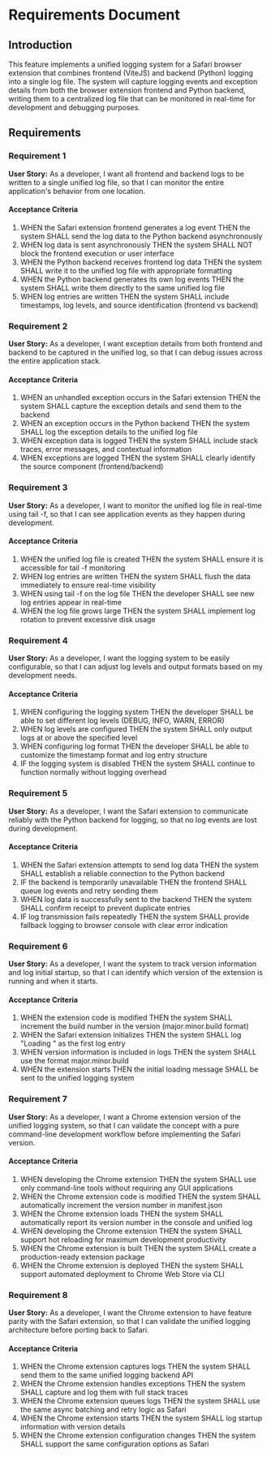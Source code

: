 # Requirements Document

## Introduction

This feature implements a unified logging system for a Safari browser extension that combines frontend (ViteJS) and backend (Python) logging into a single log file. The system will capture logging events and exception details from both the browser extension frontend and Python backend, writing them to a centralized log file that can be monitored in real-time for development and debugging purposes.

## Requirements

### Requirement 1

**User Story:** As a developer, I want all frontend and backend logs to be written to a single unified log file, so that I can monitor the entire application's behavior from one location.

#### Acceptance Criteria

1. WHEN the Safari extension frontend generates a log event THEN the system SHALL send the log data to the Python backend asynchronously
2. WHEN log data is sent asynchronously THEN the system SHALL NOT block the frontend execution or user interface
3. WHEN the Python backend receives frontend log data THEN the system SHALL write it to the unified log file with appropriate formatting
4. WHEN the Python backend generates its own log events THEN the system SHALL write them directly to the same unified log file
5. WHEN log entries are written THEN the system SHALL include timestamps, log levels, and source identification (frontend vs backend)

### Requirement 2

**User Story:** As a developer, I want exception details from both frontend and backend to be captured in the unified log, so that I can debug issues across the entire application stack.

#### Acceptance Criteria

1. WHEN an unhandled exception occurs in the Safari extension THEN the system SHALL capture the exception details and send them to the backend
2. WHEN an exception occurs in the Python backend THEN the system SHALL log the exception details to the unified log file
3. WHEN exception data is logged THEN the system SHALL include stack traces, error messages, and contextual information
4. WHEN exceptions are logged THEN the system SHALL clearly identify the source component (frontend/backend)

### Requirement 3

**User Story:** As a developer, I want to monitor the unified log file in real-time using tail -f, so that I can see application events as they happen during development.

#### Acceptance Criteria

1. WHEN the unified log file is created THEN the system SHALL ensure it is accessible for tail -f monitoring
2. WHEN log entries are written THEN the system SHALL flush the data immediately to ensure real-time visibility
3. WHEN using tail -f on the log file THEN the developer SHALL see new log entries appear in real-time
4. WHEN the log file grows large THEN the system SHALL implement log rotation to prevent excessive disk usage

### Requirement 4

**User Story:** As a developer, I want the logging system to be easily configurable, so that I can adjust log levels and output formats based on my development needs.

#### Acceptance Criteria

1. WHEN configuring the logging system THEN the developer SHALL be able to set different log levels (DEBUG, INFO, WARN, ERROR)
2. WHEN log levels are configured THEN the system SHALL only output logs at or above the specified level
3. WHEN configuring log format THEN the developer SHALL be able to customize the timestamp format and log entry structure
4. IF the logging system is disabled THEN the system SHALL continue to function normally without logging overhead

### Requirement 5

**User Story:** As a developer, I want the Safari extension to communicate reliably with the Python backend for logging, so that no log events are lost during development.

#### Acceptance Criteria

1. WHEN the Safari extension attempts to send log data THEN the system SHALL establish a reliable connection to the Python backend
2. IF the backend is temporarily unavailable THEN the frontend SHALL queue log events and retry sending them
3. WHEN log data is successfully sent to the backend THEN the system SHALL confirm receipt to prevent duplicate entries
4. IF log transmission fails repeatedly THEN the system SHALL provide fallback logging to browser console with clear error indication

### Requirement 6

**User Story:** As a developer, I want the system to track version information and log initial startup, so that I can identify which version of the extension is running and when it starts.

#### Acceptance Criteria

1. WHEN the extension code is modified THEN the system SHALL increment the build number in the version (major.minor.build format)
2. WHEN the Safari extension initializes THEN the system SHALL log "Loading <extension name> <version>" as the first log entry
3. WHEN version information is included in logs THEN the system SHALL use the format major.minor.build
4. WHEN the extension starts THEN the initial loading message SHALL be sent to the unified logging system

### Requirement 7

**User Story:** As a developer, I want a Chrome extension version of the unified logging system, so that I can validate the concept with a pure command-line development workflow before implementing the Safari version.

#### Acceptance Criteria

1. WHEN developing the Chrome extension THEN the system SHALL use only command-line tools without requiring any GUI applications
2. WHEN the Chrome extension code is modified THEN the system SHALL automatically increment the version number in manifest.json
3. WHEN the Chrome extension loads THEN the system SHALL automatically report its version number in the console and unified log
4. WHEN developing the Chrome extension THEN the system SHALL support hot reloading for maximum development productivity
5. WHEN the Chrome extension is built THEN the system SHALL create a production-ready extension package
6. WHEN the Chrome extension is deployed THEN the system SHALL support automated deployment to Chrome Web Store via CLI

### Requirement 8

**User Story:** As a developer, I want the Chrome extension to have feature parity with the Safari extension, so that I can validate the unified logging architecture before porting back to Safari.

#### Acceptance Criteria

1. WHEN the Chrome extension captures logs THEN the system SHALL send them to the same unified logging backend API
2. WHEN the Chrome extension handles exceptions THEN the system SHALL capture and log them with full stack traces
3. WHEN the Chrome extension queues logs THEN the system SHALL use the same async batching and retry logic as Safari
4. WHEN the Chrome extension starts THEN the system SHALL log startup information with version details
5. WHEN the Chrome extension configuration changes THEN the system SHALL support the same configuration options as Safari